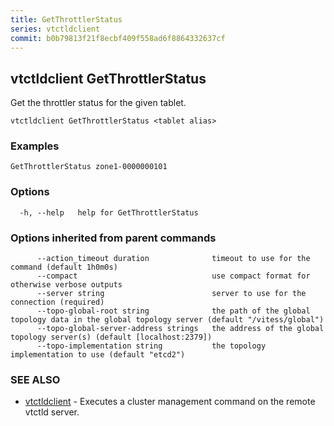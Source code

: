 ```yaml
---
title: GetThrottlerStatus
series: vtctldclient
commit: b0b79813f21f8ecbf409f558ad6f8864332637cf
---
```

## vtctldclient GetThrottlerStatus

Get the throttler status for the given tablet.

```
vtctldclient GetThrottlerStatus <tablet alias>
```

### Examples

```
GetThrottlerStatus zone1-0000000101
```

### Options

```
  -h, --help   help for GetThrottlerStatus
```

### Options inherited from parent commands

```
      --action_timeout duration              timeout to use for the command (default 1h0m0s)
      --compact                              use compact format for otherwise verbose outputs
      --server string                        server to use for the connection (required)
      --topo-global-root string              the path of the global topology data in the global topology server (default "/vitess/global")
      --topo-global-server-address strings   the address of the global topology server(s) (default [localhost:2379])
      --topo-implementation string           the topology implementation to use (default "etcd2")
```

### SEE ALSO

* [vtctldclient](../)	 - Executes a cluster management command on the remote vtctld server.

